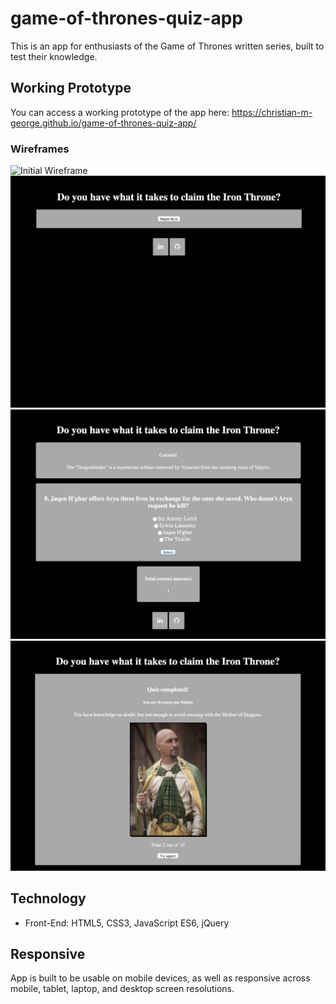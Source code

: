 # game-of-thrones-quiz-app

This is an app for enthusiasts of the Game of Thrones written series, built to test their knowledge.

## Working Prototype
You can access a working prototype of the app here: https://christian-m-george.github.io/game-of-thrones-quiz-app/ 


### Wireframes
![Initial Wireframe](quiz-app-initial-wireframe.png)
![Landing Page](quiz-app-landing-page.png)
![Question Page](quiz-app-question-page.png)
![Results Page](quiz-app-results-page.png)

## Technology
* Front-End: HTML5, CSS3, JavaScript ES6, jQuery

## Responsive
App is built to be usable on mobile devices, as well as responsive across mobile, tablet, laptop, and desktop screen resolutions.


